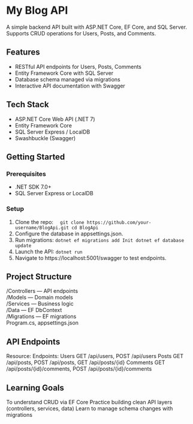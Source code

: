 # My Blog API

A simple backend API built with ASP.NET Core, EF Core, and SQL Server. Supports CRUD operations for Users, Posts, and Comments.

## Features
- RESTful API endpoints for Users, Posts, Comments
- Entity Framework Core with SQL Server
- Database schema managed via migrations
- Interactive API documentation with Swagger

## Tech Stack
- ASP.NET Core Web API (.NET 7)
- Entity Framework Core
- SQL Server Express / LocalDB
- Swashbuckle (Swagger)

## Getting Started

### Prerequisites
- .NET SDK 7.0+
- SQL Server Express or LocalDB

### Setup
1. Clone the repo:
`  
     git clone https://github.com/your-username/BlogApi.git
     cd BlogApi
`
3. Configure the database in appsettings.json.
4. Run migrations:
`
    dotnet ef migrations add Init
    dotnet ef database update
`
4. Launch the API:
`
    dotnet run
`
5. Navigate to https://localhost:5001/swagger to test endpoints.

## Project Structure
/Controllers — API endpoints  
/Models — Domain models  
/Services — Business logic  
/Data — EF DbContext  
/Migrations — EF migrations  
Program.cs, appsettings.json 

## API Endpoints
Resource:	    Endpoints:
Users	        GET /api/users, POST /api/users
Posts	        GET /api/posts, POST /api/posts, GET /api/posts/{id}
Comments	    GET /api/posts/{id}/comments, POST /api/posts/{id}/comments

## Learning Goals

To understand CRUD via EF Core
Practice building clean API layers (controllers, services, data)
Learn to manage schema changes with migrations
